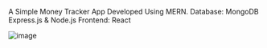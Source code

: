 A Simple Money Tracker App Developed Using MERN.
Database: MongoDB
Express.js & Node.js
Frontend: React

![image](https://github.com/121910318049/moneytracker/assets/74094986/4a73cd34-79c0-4e89-ba62-2c3180dce59e)



